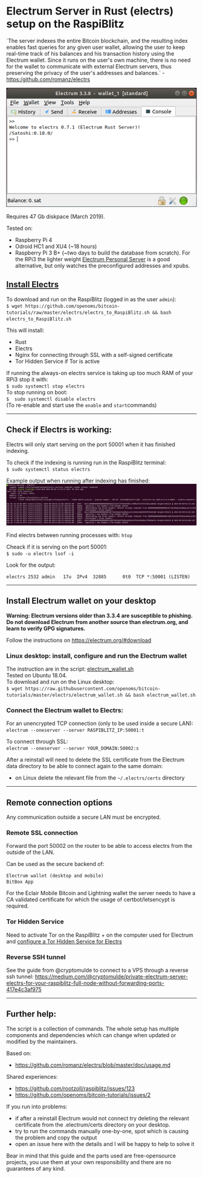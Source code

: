 # Electrum Server in Rust (electrs) setup on the RaspiBlitz

\`The server indexes the entire Bitcoin blockchain, and the resulting index enables fast queries for any given user wallet, allowing the user to keep real-time track of his balances and his transaction history using the Electrum wallet. Since it runs on the user's own machine, there is no need for the wallet to communicate with external Electrum servers, thus preserving the privacy of the user's addresses and balances.\` - [https:/github.com/romanz/electrs](https:/github.com/romanz/electrs)

![electrum](/electrs/images/electrum.png)

Requires 47 Gb diskpace (March 2019).

Tested on:
* Raspberry Pi 4
* Odroid HC1 and XU4 (~18 hours)
* Raspberry Pi 3 B+ (~two days to build the database from scratch). For the RPi3 the lighter weight [Electrum Personal Server](https://stadicus.github.io/RaspiBolt/raspibolt_64_electrum.html) is a good alternative, but only watches the preconfigured addresses and xpubs.

## [Install Electrs](1_electrs_on_RaspiBlitz.sh)

To download and run on the RaspiBlitz (logged in as the user `admin`):  
`$ wget https://github.com/openoms/bitcoin-tutorials/raw/master/electrs/electrs_to_RaspiBlitz.sh && bash electrs_to_RaspiBlitz.sh`  

This will install:
* Rust
* Electrs
* Nginx for connecting through SSL with a self-signed certificate
* Tor Hidden Service if Tor is active

If running the always-on electrs service is taking up too much RAM of your RPi3 stop it with:  
`$ sudo systemctl stop electrs`  
To stop running on boot:  
`$  sudo systemctl disable electrs`  
(To re-enable and start use the `enable` and `start`commands)  

---

## Check if Electrs is working:

Electrs will only start serving on the port 50001 when it has finished indexing.

To check if the indexing is running run in the RaspiBlitz terminal:  
`$ sudo systemctl status electrs`  

Example output when running after indexing has finished:
![electrs status](/electrs/images/electrs_status.png)

Find electrs between running processes with:
`htop`

Cheack if it is serving on the port 50001:  
`$ sudo -u electrs lsof -i`

Look for the output:
```
electrs 2532 admin   17u  IPv4  32885      0t0  TCP *:50001 (LISTEN)
```

---

## Install Electrum wallet on your desktop

**Warning: Electrum versions older than 3.3.4 are susceptible to phishing. Do not download Electrum from another source than electrum.org, and learn to verify GPG signatures.**

Follow the instructions on https://electrum.org/#download

### Linux desktop: install, configure and run the Electrum wallet
The instruction are in the script: [electrum_wallet.sh](electrum_wallet.sh)  
Tested on Ubuntu 18.04.  
To download and run on the Linux desktop:  
`$ wget https://raw.githubusercontent.com/openoms/bitcoin-tutorials/master/electrs/electrum_wallet.sh && bash electrum_wallet.sh`  


### Connect the Electrum wallet to Electrs:

For an unencrypted TCP connection (only to be used inside a secure LAN):  
`electrum --oneserver --server RASPIBLITZ_IP:50001:t` 

To connect through SSL:  
`electrum --oneserver --server YOUR_DOMAIN:50002:s`

After a reinstall will need to delete the SSL certificate from the Electrum data directory to be able to connect again to the same domain:
* on Linux delete the relevant file from  the `~/.electrs/certs` directory

---

## Remote connection options
Any communication outside a secure LAN must be encrypted.  

### Remote SSL connection

Forward the port 50002 on the router to be able to access electrs from the outside of the LAN.

Can be used as the secure backend of:

    Electrum wallet (desktop and mobile)
    BitBox App

For the Eclair Mobile Bitcoin and Lightning wallet the server needs to have a CA validated certificate for which the usage of certbot/letsencypt is required.

### Tor Hidden Service

Need to activate Tor on the RaspiBlitz + on the computer used for Electrum and [configure a Tor Hidden Service for Electrs](Tor_Hidden_Service_for_Electrs.md)

### Reverse SSH tunnel
See the guide from @cryptomulde to connect to a VPS through a reverse ssh tunnel: https://medium.com/@cryptomulde/private-electrum-server-electrs-for-your-raspiblitz-full-node-without-forwarding-ports-417e4c3af975  

---

## Further help: 

The script is a collection of commands. The whole setup has multiple components and dependencies which can change when updated or modified by the maintainers.  

Based on:
* https://github.com/romanz/electrs/blob/master/doc/usage.md  

Shared experiences:
* https://github.com/rootzoll/raspiblitz/issues/123 
* https://github.com/openoms/bitcoin-tutorials/issues/2

If you run into problems:

* if after a reinstall Electrum would not connect try deleting the relevant certificate from the .electrum/certs directory on your desktop.
* try to run the commands manually one-by-one, spot which is causing the problem and copy the output
* open an issue here with the details and I will be happy to help to solve it  

Bear in mind that this guide and the parts used are free-opensource projects, you use them at your own responsibility and there are no guarantees of any kind.